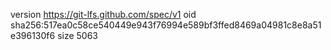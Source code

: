 version https://git-lfs.github.com/spec/v1
oid sha256:517ea0c58ce540449e943f76994e589bf3ffed8469a04981c8e8a51e396130f6
size 5063
